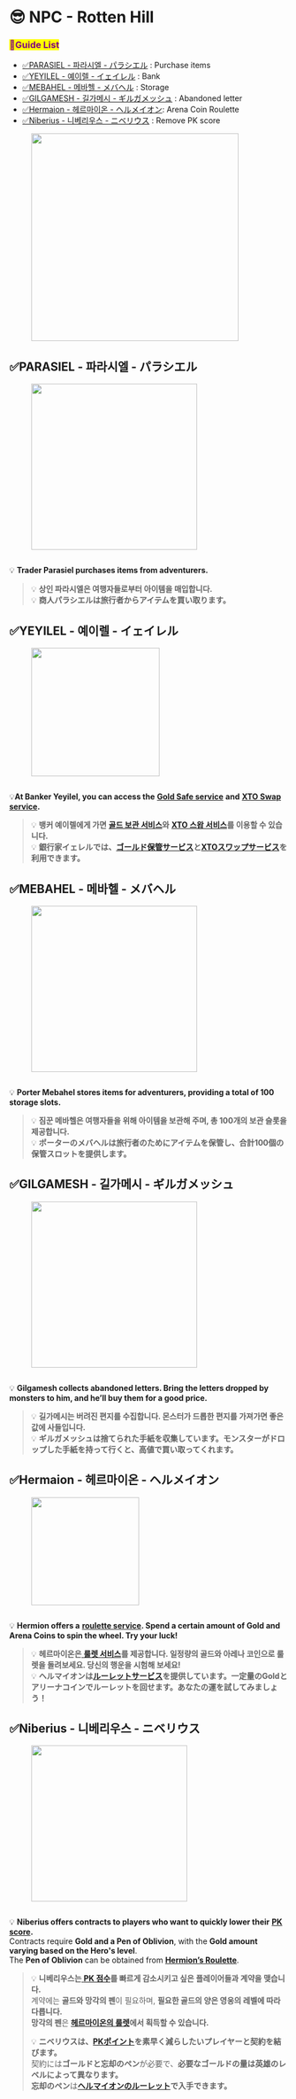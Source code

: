 # 😎 NPC - Rotten Hill

### <mark style="color:purple;">**📜Guide List**</mark>

* [✅PARASIEL - 파라시엘 - パラシエル](npc-rotten-hill.md#parasiel-parashieru) : Purchase items
* [✅YEYILEL - 예이렐 - イェイレル](npc-rotten-hill.md#yeyilel-yeireru) : Bank
* [✅MEBAHEL - 메바헬 - メバヘル](npc-rotten-hill.md#mebahel-mebaheru) : Storage
* [✅GILGAMESH - 길가메시 - ギルガメッシュ](npc-rotten-hill.md#gilgamesh-girugamesshu) : Abandoned letter
* [✅Hermaion - 헤르마이온 - ヘルメイオン](npc-rotten-hill.md#hermaion-herumeion): Arena Coin Roulette
* [✅Niberius - 니베리우스 - ニベリウス](npc-rotten-hill.md#niberius-niberiusu) : Remove PK score

<figure><img src="../../.gitbook/assets/Map_L1.png" alt="" width="375"><figcaption></figcaption></figure>

## ✅PARASIEL - 파라시엘 - パラシエル

<figure><img src="../../.gitbook/assets/KakaoTalk_20230824_120313487.png" alt="" width="300"><figcaption></figcaption></figure>

<div align="center"><figure><img src="../../.gitbook/assets/Item.png" alt=""><figcaption></figcaption></figure></div>

💡 **Trader Parasiel purchases items from adventurers.**

> 💡 **상인 파라시엘은 여행자들로부터 아이템을 매입합니다.**\
> 💡 **商人パラシエルは旅行者からアイテムを買い取ります。**



## ✅YEYILEL - 예이렐 - イェイレル

<figure><img src="../../.gitbook/assets/KakaoTalk_20230824_120313487_03.png" alt="" width="232"><figcaption></figcaption></figure>

<div align="center"><figure><img src="../../.gitbook/assets/Bank.png" alt=""><figcaption></figcaption></figure></div>

💡**At Banker Yeyilel, you can access the** [**Gold Safe service**](../../xto-token/gold-safe-service.md) **and** [**XTO Swap service**](../../xto-token/xto-swap-service/)**.**

> 💡 **뱅커 예이렐에게 가면** [**골드 보관 서비스**](../../xto-token/gold-safe-service.md)**와** [**XTO 스왑 서비스**](../../xto-token/xto-swap-service/)**를 이용할 수 있습니다.**\
> 💡 **銀行家イェレルでは、**[**ゴールド保管サービス**](../../xto-token/gold-safe-service.md)**と**[**XTOスワップサービス**](../../xto-token/xto-swap-service/)**を利用できます。**



## ✅MEBAHEL - 메바헬 - メバヘル

<figure><img src="../../.gitbook/assets/KakaoTalk_20230824_120313487_11.png" alt="" width="300"><figcaption></figcaption></figure>

<div align="center"><figure><img src="../../.gitbook/assets/Storage.png" alt=""><figcaption></figcaption></figure></div>

💡 **Porter Mebahel stores items for adventurers, providing a total of 100 storage slots.**

> 💡 **짐꾼 메바헬은 여행자들을 위해 아이템을 보관해 주며, 총 100개의 보관 슬롯을 제공합니다.**\
> 💡 **ポーターのメバヘルは旅行者のためにアイテムを保管し、合計100個の保管スロットを提供します。**



## ✅GILGAMESH - 길가메시 - ギルガメッシュ

<figure><img src="../../.gitbook/assets/KakaoTalk_20230824_120313487_08 (2).png" alt="" width="300"><figcaption></figcaption></figure>

<div align="center"><figure><img src="../../.gitbook/assets/Letter.png" alt=""><figcaption></figcaption></figure></div>

💡 **Gilgamesh collects abandoned letters. Bring the letters dropped by monsters to him, and he’ll buy them for a good price.**

> 💡 **길가메시는 버려진 편지를 수집합니다. 몬스터가 드롭한 편지를 가져가면 좋은 값에 사들입니다.**\
> 💡 **ギルガメッシュは捨てられた手紙を収集しています。モンスターがドロップした手紙を持って行くと、高値で買い取ってくれます。**



## ✅Hermaion - 헤르마이온 - ヘルメイオン

<figure><img src="../../.gitbook/assets/KakaoTalk_20230824_120313487_09.png" alt="" width="195"><figcaption></figcaption></figure>

<div align="center"><figure><img src="../../.gitbook/assets/ArenaCoin.png" alt=""><figcaption></figcaption></figure></div>

💡 **Hermion offers a** [**roulette service**](../../gamemode/1vs1-arena/arena-roulette.md)**. Spend a certain amount of Gold and Arena Coins to spin the wheel. Try your luck!**

> 💡 **헤르마이온은**[ **룰렛 서비스**](../../gamemode/1vs1-arena/arena-roulette.md)**를 제공합니다. 일정량의 골드와 아레나 코인으로 룰렛을 돌려보세요. 당신의 행운을 시험해 보세요!**\
> 💡 **ヘルマイオンは**[**ルーレットサービス**](../../gamemode/1vs1-arena/arena-roulette.md)**を提供しています。一定量のGoldとアリーナコインでルーレットを回せます。あなたの運を試してみましょう！**



## ✅Niberius - 니베리우스 - ニベリウス

<figure><img src="../../.gitbook/assets/NPC_Niberius.png" alt="" width="282"><figcaption></figcaption></figure>

<div align="center"><figure><img src="../../.gitbook/assets/PK.png" alt=""><figcaption></figcaption></figure></div>

💡 **Niberius offers contracts to players who want to quickly lower their** [**PK score**](../../contents/pk/)**.**\
Contracts require **Gold and a Pen of Oblivion**, with the **Gold amount varying based on the Hero's level**.\
The **Pen of Oblivion** can be obtained from [**Hermion’s Roulette**](../../gamemode/1vs1-arena/arena-roulette.md).

> 💡 **니베리우스는**[ **PK 점수**](../../contents/pk/)**를 빠르게 감소시키고 싶은 플레이어들과 계약을 맺습니다.**\
> 계약에는 **골드와 망각의 펜**이 필요하며, **필요한 골드의 양은 영웅의 레벨에 따라 다릅니다.**\
> **망각의 펜**은 [**헤르마이온의 룰렛**](../../gamemode/1vs1-arena/arena-roulette.md)**에서 획득할 수 있습니다.**
>
> 💡 **ニベリウスは、**[**PKポイント**](../../contents/pk/)**を素早く減らしたいプレイヤーと契約を結びます。**\
> 契約には**ゴールドと忘却のペン**が必要で、**必要なゴールドの量は英雄のレベルによって異なります。**\
> **忘却のペン**は[**ヘルマイオンのルーレット**](../../gamemode/1vs1-arena/arena-roulette.md)**で入手できます。**

